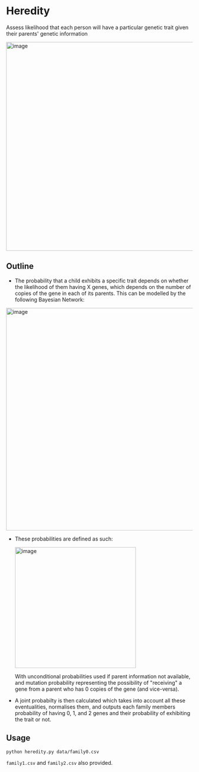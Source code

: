 # Heredity

Assess likelihood that each person will have a particular genetic trait given their parents' genetic information

<img width="563" alt="image" src="https://github.com/frostyrez/CS50AI/assets/123249055/b23fac29-895c-4fe2-a18c-55869b6f7bc7">

## Outline

- The probability that a child exhibits a specific trait depends on whether the likelihood of them having X genes, which depends on the number of copies of the gene in each of its parents. This can be modelled by the following Bayesian Network:
  
<img width="600" alt="image" src="https://github.com/frostyrez/CS50AI/assets/123249055/53e5df73-ff5c-4ef6-8ae1-75a36ed21cf8">

- These probabilities are defined as such:

  <img width="326" alt="image" src="https://github.com/frostyrez/CS50AI/assets/123249055/626b9d3a-5a58-4307-9f41-67f4cff7048d">

  With unconditional probabilities used if parent information not available, and mutation probability representing the possibility of "receiving" a gene from a parent who has 0 copies of the gene (and vice-versa).

- A joint probabilty is then calculated which takes into account all these eventualities, normalises them, and outputs each family members probability of having 0, 1, and 2 genes and their probability of exhibiting the trait or not.

## Usage

`python heredity.py data/family0.csv`  
  
`family1.csv` and `family2.csv` also provided.

